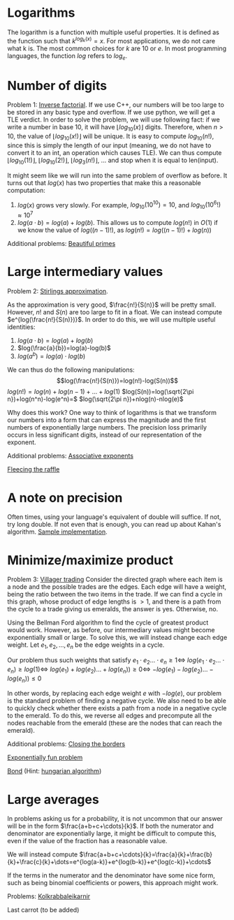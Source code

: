 
# Logarithms

The logarithm is a function with multiple useful properties. It is defined as the function such that $k^{log_k(x)}=x$. For most applications, we do not care what k is. The most common choices for $k$ are $10$ or $e$. In most programming languages, the function $log$ refers to $log_e$.

# Number of digits

Problem 1: [Inverse factorial](https://open.kattis.com/problems/inversefactorial).
If we use C++, our numbers will be too large to be stored in any basic type and overflow. If we use python, we will get a TLE verdict. In order to solve the problem, we will use following fact: if we write a number in base 10, it will have $\lfloor log_{10}(x) \rfloor$ digits. Therefore, when $n>10$, the value of $\lfloor log_{10}(x!) \rfloor$ will be unique. It is easy to compute $log_{10}(n!)$, since this is simply the length of our input (meaning, we do not have to convert it to an int, an operation which causes TLE). We can thus compute $\lfloor log_{10}(1!) \rfloor$, $\lfloor log_{10}(2!) \rfloor$, $\lfloor log_{3}(n!) \rfloor$, $\dots$ and stop when it is equal to len(input).

It might seem like we will run into the same problem of overflow as before. It turns out that $log(x)$ has two properties that make this a reasonable computation:
1. $log(x)$ grows very slowly. For example, $log_{10}(10^{10})=10$, and $log_{10}(10^6!) \approx 10^7$
2. $log(a \cdot b)=log(a)+log(b)$. This allows us to compute $log(n!)$ in $O(1)$ if we know the value of $log((n-1)!)$, as $log(n!)=log((n-1)!)+log(n))$

Additional problems: 
[Beautiful primes](https://open.kattis.com/problems/beautifulprimes)


# Large intermediary values

Problem 2: [Stirlings approximation](https://open.kattis.com/problems/stirlingsapproximation).

As the approximation is very good, $\frac{n!}{S(n)}$ will be pretty small. However, $n!$ and $S(n)$ are too large to fit in a float. We can instead compute $e^{log(\frac{n!}{S(n)})}$. In order to do this, we will use multiple useful identities:
1. $log(a \cdot b)=log(a)+log(b)$
2. $log(\frac{a}{b})=log(a)-log(b)$
3. $log(a^b)=log(a) \cdot log(b)$

We can thus do the following manipulations:
$$log(\frac{n!}{S(n)})=log(n!)-log(S(n))$$
$log(n!)=log(n)+log(n-1)+\dots+log(1)$
$log(S(n))=log(\sqrt{2\pi n})+log(n^n)-log(e^n)=$
$log(\sqrt{2\pi n})+nlog(n)-nlog(e)$

Why does this work? One way to think of logarithms is that we transform our numbers into a form that can express the magnitude and the first numbers of exponentially large numbers. The precision loss primarily occurs in less significant digits, instead of our representation of the exponent. 

Additional problems: 
[Associative exponents](https://open.kattis.com/problems/associativeexponents)

[Fleecing the raffle](https://open.kattis.com/problems/raffle)

# A note on precision

Often times, using your language's equivalent of double will suffice. If not, try long double. If not even that is enough, you can read up about Kahan's algorithm.  [Sample implementation](https://github.com/Matistjati/CP-templates/blob/master/content/number-theory/kahan.cpp).

# Minimize/maximize product

Problem 3: [Villager trading](https://open.kattis.com/problems/villagertrading)
Consider the directed graph where each item is a node and the possible trades are the edges. Each edge will have a weight, being the ratio between the two items in the trade. If we can find a cycle in this graph, whose product of edge lengths is $>1$, and there is a path from the cycle to a trade giving us emeralds, the answer is yes. Otherwise, no.

Using the Bellman Ford algorithm to find the cycle of greatest product would work. However, as before, our intermediary values might become exponentially small or large. To solve this, we will instead change each edge weight. Let $e_1,e_2,\dots, e_n$ be the edge weights in a cycle.

Our problem thus such weights that satisfy
$e_1 \cdot e_2 \dots \cdot e_n \geq 1 \iff$
$log(e_1 \cdot e_2 \dots \cdot e_n) \geq log(1) \iff$
$log(e_1) + log(e_2) \dots + log(e_n)) \geq 0 \iff$ 
$-log(e_1) - log(e_2) \dots - log(e_n)) \leq 0$ 

In other words, by replacing each edge weight $e$ with $-log(e)$, our problem is the standard problem of finding a negative cycle. We also need to be able to quickly check whether there exists a path from a node in a negative cycle to the emerald. To do this, we reverse all edges and precompute all the nodes reachable from the emerald (these are the nodes that can reach the emerald).

Additional problems:
[Closing the borders](https://open.kattis.com/problems/closingtheborders)

[Exponentially fun problem](https://open.kattis.com/problems/exponentiallyfun)

[Bond](https://open.kattis.com/problems/bond)  (Hint: [hungarian algorithm](https://github.com/kth-competitive-programming/kactl/blob/main/content/graph/WeightedMatching.h))

# Large averages
In problems asking us for a probability, it is not uncommon that our answer will be in the form $\frac{a+b+c+\cdots}{k}$. If both the numerator and denominator are exponentially large, it might be difficult to compute this, even if the value of the fraction has a reasonable value. 

We will instead compute 
$\frac{a+b+c+\cdots}{k}=\frac{a}{k}+\frac{b}{k}+\frac{c}{k}+\dots=e^{log(a-k)}+e^{log(b-k)}+e^{log(c-k)}+\cdots$

If the terms in the numerator and the denominator have some nice form, such as being binomial coefficients or powers, this approach might work.

Problems:
[Kolkrabbaleikarnir](https://open.kattis.com/problems/kolkrabbaleikarnir)

Last carrot (to be added)
